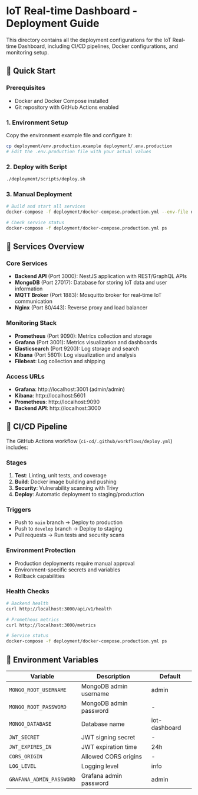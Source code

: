 # IoT Real-time Dashboard - Deployment Guide

This directory contains all the deployment configurations for the IoT Real-time Dashboard, including CI/CD pipelines, Docker configurations, and monitoring setup.



## 🚀 Quick Start

### Prerequisites

- Docker and Docker Compose installed
- Git repository with GitHub Actions enabled

### 1. Environment Setup

Copy the environment example file and configure it:

```bash
cp deployment/env.production.example deployment/.env.production
# Edit the .env.production file with your actual values
```

### 2. Deploy with Script

```bash
./deployment/scripts/deploy.sh
```

### 3. Manual Deployment

```bash
# Build and start all services
docker-compose -f deployment/docker-compose.production.yml --env-file deployment/.env.production up -d --build

# Check service status
docker-compose -f deployment/docker-compose.production.yml ps
```

## 🔧 Services Overview

### Core Services
- **Backend API** (Port 3000): NestJS application with REST/GraphQL APIs
- **MongoDB** (Port 27017): Database for storing IoT data and user information
- **MQTT Broker** (Port 1883): Mosquitto broker for real-time IoT communication
- **Nginx** (Port 80/443): Reverse proxy and load balancer

### Monitoring Stack
- **Prometheus** (Port 9090): Metrics collection and storage
- **Grafana** (Port 3001): Metrics visualization and dashboards
- **Elasticsearch** (Port 9200): Log storage and search
- **Kibana** (Port 5601): Log visualization and analysis
- **Filebeat**: Log collection and shipping



### Access URLs
- **Grafana**: http://localhost:3001 (admin/admin)
- **Kibana**: http://localhost:5601
- **Prometheus**: http://localhost:9090
- **Backend API**: http://localhost:3000

## 🔄 CI/CD Pipeline

The GitHub Actions workflow (`ci-cd/.github/workflows/deploy.yml`) includes:

### Stages
1. **Test**: Linting, unit tests, and coverage
2. **Build**: Docker image building and pushing
3. **Security**: Vulnerability scanning with Trivy
4. **Deploy**: Automatic deployment to staging/production

### Triggers
- Push to `main` branch → Deploy to production
- Push to `develop` branch → Deploy to staging
- Pull requests → Run tests and security scans

### Environment Protection
- Production deployments require manual approval
- Environment-specific secrets and variables
- Rollback capabilities



### Health Checks
```bash
# Backend health
curl http://localhost:3000/api/v1/health

# Prometheus metrics
curl http://localhost:3000/metrics

# Service status
docker-compose -f deployment/docker-compose.production.yml ps
```

## 📝 Environment Variables

| Variable | Description | Default |
|----------|-------------|---------|
| `MONGO_ROOT_USERNAME` | MongoDB admin username | admin |
| `MONGO_ROOT_PASSWORD` | MongoDB admin password | - |
| `MONGO_DATABASE` | Database name | iot-dashboard |
| `JWT_SECRET` | JWT signing secret | - |
| `JWT_EXPIRES_IN` | JWT expiration time | 24h |
| `CORS_ORIGIN` | Allowed CORS origins | - |
| `LOG_LEVEL` | Logging level | info |
| `GRAFANA_ADMIN_PASSWORD` | Grafana admin password | admin |


